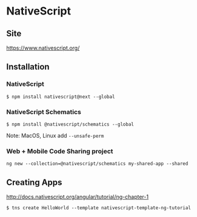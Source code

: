 # NativeScript

## Site

https://www.nativescript.org/

## Installation

### NativeScript

```
$ npm install nativescript@next --global 
```

### NativeScript Schematics

```
$ npm install @nativescript/schematics --global 
```

Note: MacOS, Linux add `--unsafe-perm`


### Web + Mobile Code Sharing project

```
ng new --collection=@nativescript/schematics my-shared-app --shared
```

## Creating Apps

http://docs.nativescript.org/angular/tutorial/ng-chapter-1

```
$ tns create HelloWorld --template nativescript-template-ng-tutorial
```

